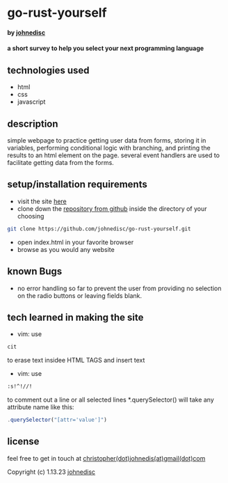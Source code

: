 # go-rust-yourself

#### by [johnedisc](https://johnedisc.github.io/portfolio/)

#### a short survey to help you select your next programming language

## technologies used

* html
* css
* javascript

## description

simple webpage to practice getting user data from forms, storing it in variables, performing conditional logic with branching, and printing the results to an html element on the page. several event handlers are used to facilitate getting data from the forms. 

## setup/installation requirements

* visit the site [here](https://johnedisc.github.io/go-rust-yourself/)
* clone down the [repository from github](https://github.com/johnedisc/go-rust-yourself.git) inside the directory of your choosing
```bash
git clone https://github.com/johnedisc/go-rust-yourself.git
```
* open index.html in your favorite browser
* browse as you would any website

## known Bugs

* no error handling so far to prevent the user from providing no selection on the radio buttons or leaving fields blank.

## tech learned in making the site

* vim: use 
```bash
cit
```
 to erase text insidee HTML TAGS and insert text
* vim: use 
```bash
:s!^!//!
``` 
 to comment out a line or all selected lines
*.querySelector() will take any attribute name like this: 
```javascript
.querySelector("[attr='value']")
```

## license

feel free to get in touch at [christopher(dot)johnedis(at)gmail(dot)com](christopher.johnedis@gmail.com)

Copyright (c) 1.13.23 [johnedisc](https://johnedisc.github.io/portfolio/)
